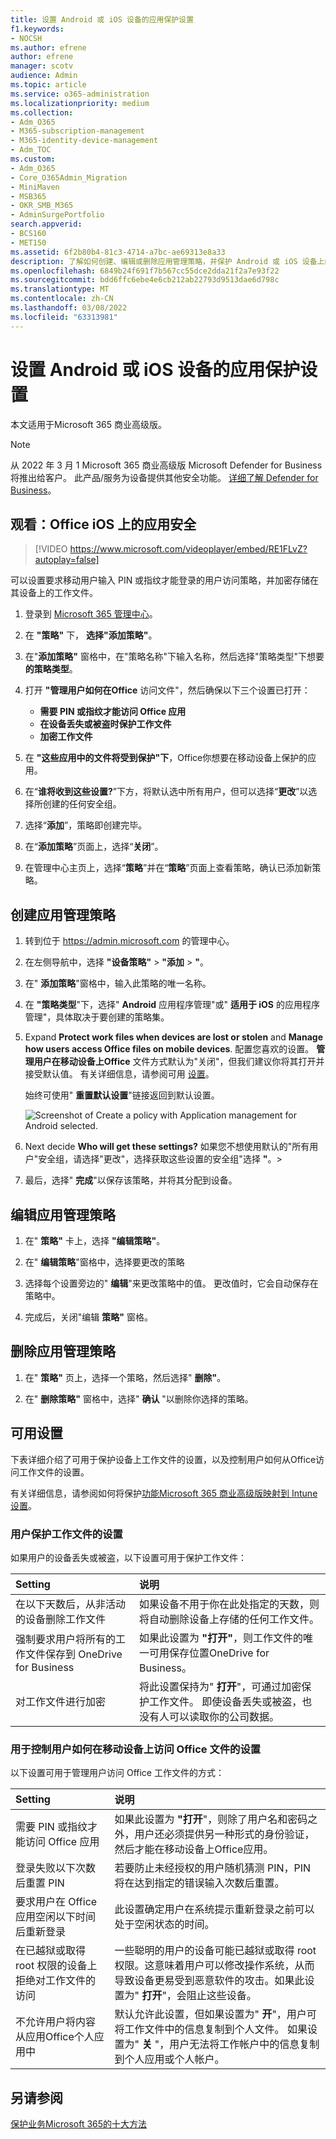 ```yaml
---
title: 设置 Android 或 iOS 设备的应用保护设置
f1.keywords:
- NOCSH
ms.author: efrene
author: efrene
manager: scotv
audience: Admin
ms.topic: article
ms.service: o365-administration
ms.localizationpriority: medium
ms.collection:
- Adm_O365
- M365-subscription-management
- M365-identity-device-management
- Adm_TOC
ms.custom:
- Adm_O365
- Core_O365Admin_Migration
- MiniMaven
- MSB365
- OKR_SMB_M365
- AdminSurgePortfolio
search.appverid:
- BCS160
- MET150
ms.assetid: 6f2b80b4-81c3-4714-a7bc-ae69313e8a33
description: 了解如何创建、编辑或删除应用管理策略，并保护 Android 或 iOS 设备上的工作文件。
ms.openlocfilehash: 6849b24f691f7b567cc55dce2dda21f2a7e93f22
ms.sourcegitcommit: bdd6ffc6ebe4e6cb212ab22793d9513dae6d798c
ms.translationtype: MT
ms.contentlocale: zh-CN
ms.lasthandoff: 03/08/2022
ms.locfileid: "63313981"
---
```

# <a name="set-app-protection-settings-for-android-or-ios-devices"></a>设置 Android 或 iOS 设备的应用保护设置

本文适用于Microsoft 365 商业高级版。

> [!NOTE]
> 从 2022 年 3 月 1 Microsoft 365 商业高级版 Microsoft Defender for Business 将推出给客户。 此产品/服务为设备提供其他安全功能。 [详细了解 Defender for Business](../../security/defender-business/mdb-overview.md)。

## <a name="watch-secure-office-apps-on-ios"></a>观看：Office iOS 上的应用安全

> [!VIDEO https://www.microsoft.com/videoplayer/embed/RE1FLvZ?autoplay=false]

可以设置要求移动用户输入 PIN 或指纹才能登录的用户访问策略，并加密存储在其设备上的工作文件。

1. 登录到 <a href="https://go.microsoft.com/fwlink/p/?linkid=2024339" target="_blank">Microsoft 365 管理中心</a>。
1. 在 **"策略"** 下， **选择"添加策略"**。
1. 在"**添加策略"** 窗格中，在"策略名称"下输入名称，然后选择"策略类型"下想要 **的策略类型**。
1. 打开 **"管理用户如何在Office** 访问文件"，然后确保以下三个设置已打开：
    - **需要 PIN 或指纹才能访问 Office 应用**
    - **在设备丢失或被盗时保护工作文件**
    - **加密工作文件**

1. 在 **"这些应用中的文件将受到保护"下**，Office你想要在移动设备上保护的应用。
1. 在“**谁将收到这些设置?**”下方，将默认选中所有用户，但可以选择“**更改**”以选择所创建的任何安全组。
1. 选择“**添加**”，策略即创建完毕。
1. 在“**添加策略**”页面上，选择“**关闭**”。
1. 在管理中心主页上，选择“**策略**”并在“**策略**”页面上查看策略，确认已添加新策略。

## <a name="create-an-app-management-policy"></a>创建应用管理策略

1. 转到位于 <a href="https://go.microsoft.com/fwlink/p/?linkid=837890" target="_blank">https://admin.microsoft.com</a> 的管理中心。 
    
2. 在左侧导航中，选择 **"设备策略"** \> **"添加** \> **"**。
  
3. 在" **添加策略**"窗格中，输入此策略的唯一名称。 
    
4. 在 **"策略类型**"下，选择" **Android** 应用程序管理"或" **适用于 iOS** 的应用程序管理"，具体取决于要创建的策略集。 
    
5. Expand **Protect work files when devices are lost or stolen** and **Manage how users access Office files on mobile devices**. 配置您喜欢的设置。 **管理用户在移动设备上Office** 文件方式默认为"关闭"，但我们建议你将其打开并接受默认值。 有关详细信息，请参阅可用 [设置](#available-settings)。 
    
    始终可使用" **重置默认设置**"链接返回到默认设置。 
    
    ![Screenshot of Create a policy with Application management for Android selected.](../../media/eabbe06d-ac0a-4f3a-8630-68c808b1e662.png)
  
6. Next decide **Who will get these settings?** 如果您不想使用默认的"所有用户"安全组，请选择"更改"，选择获取这些设置的安全组"选择 **"**。\>
    
7. 最后，选择" **完成**"以保存该策略，并将其分配到设备。 
    
## <a name="edit-an-app-management-policy"></a>编辑应用管理策略

1. 在" **策略"** 卡上，选择 **"编辑策略"**。
    
2. 在" **编辑策略**"窗格中，选择要更改的策略 
    
3. 选择每个设置旁边的" **编辑**"来更改策略中的值。 更改值时，它会自动保存在策略中。
    
4. 完成后，关闭"编辑 **策略"** 窗格。 
    
## <a name="delete-an-app-management-policy"></a>删除应用管理策略

1. 在" **策略"** 页上，选择一个策略，然后选择" **删除"**。
    
2. 在" **删除策略"** 窗格中，选择" **确认** "以删除你选择的策略。 
    
## <a name="available-settings"></a>可用设置

下表详细介绍了可用于保护设备上工作文件的设置，以及控制用户如何从Office访问工作文件的设置。
  
 有关详细信息，请参阅如何将保护[功能Microsoft 365 商业高级版映射到 Intune 设置](map-protection-features-to-intune-settings.md)。 
  
### <a name="settings-that-protect-work-files"></a>用户保护工作文件的设置

如果用户的设备丢失或被盗，以下设置可用于保护工作文件：


|Setting  <br/> |说明  <br/> |
|:-----|:-----|
|在以下天数后，从非活动的设备删除工作文件  <br/> |如果设备不用于你在此处指定的天数，则将自动删除设备上存储的任何工作文件。  <br/> |
|强制要求用户将所有的工作文件保存到 OneDrive for Business  <br/> |如果此设置为 **"打开"**，则工作文件的唯一可用保存位置OneDrive for Business。  <br/> |
|对工作文件进行加密  <br/> |将此设置保持为" **打开**"，可通过加密保护工作文件。 即使设备丢失或被盗，也没有人可以读取你的公司数据。  <br/> |
   
### <a name="settings-that-control-how-users-access-office-files-on-mobile-devices"></a>用于控制用户如何在移动设备上访问 Office 文件的设置

以下设置可用于管理用户访问 Office 工作文件的方式：


|Setting  <br/> |说明  <br/> |
|:-----|:-----|
|需要 PIN 或指纹才能访问 Office 应用  <br/> |如果此设置为 **"打开**"，则除了用户名和密码之外，用户还必须提供另一种形式的身份验证，然后才能在移动设备上Office应用。<br/> |
|登录失败以下次数后重置 PIN  <br/> |若要防止未经授权的用户随机猜测 PIN，PIN 将在达到指定的错误输入次数后重置。  <br/> |
|要求用户在 Office 应用空闲以下时间后重新登录  <br/> |此设置确定用户在系统提示重新登录之前可以处于空闲状态的时间。  <br/> |
|在已越狱或取得 root 权限的设备上拒绝对工作文件的访问  <br/> |一些聪明的用户的设备可能已越狱或取得 root 权限。这意味着用户可以修改操作系统，从而导致设备更易受到恶意软件的攻击。如果此设置为" **打开**"，会阻止这些设备。  <br/> |
|不允许用户将内容从应用Office个人应用中  <br/> |默认允许此设置，但如果设置为" **开**"，用户可将工作文件中的信息复制到个人文件。 如果设置为" **关** "，用户无法将工作帐户中的信息复制到个人应用或个人帐户。  <br/> |

## <a name="see-also"></a>另请参阅

[保护业务Microsoft 365的十大方法](../security-and-compliance/secure-your-business-data.md)